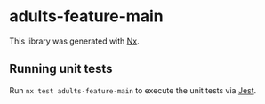 # adults-feature-main

This library was generated with [Nx](https://nx.dev).

## Running unit tests

Run `nx test adults-feature-main` to execute the unit tests via [Jest](https://jestjs.io).
